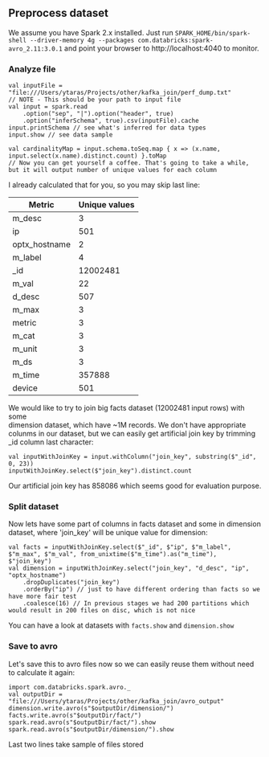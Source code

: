 ## Preprocess dataset
We assume you have Spark 2.x installed. 
Just run `SPARK_HOME/bin/spark-shell --driver-memory 4g --packages com.databricks:spark-avro_2.11:3.0.1` and point your browser to http://localhost:4040 to monitor.

### Analyze file
```
val inputFile = "file:///Users/ytaras/Projects/other/kafka_join/perf_dump.txt"
// NOTE - This should be your path to input file
val input = spark.read
    .option("sep", "|").option("header", true)
    .option("inferSchema", true).csv(inputFile).cache
input.printSchema // see what's inferred for data types
input.show // see data sample

val cardinalityMap = input.schema.toSeq.map { x => (x.name, input.select(x.name).distinct.count) }.toMap
// Now you can get yourself a coffee. That's going to take a while, but it will output number of unique values for each column
```

I already calculated that for you, so you may skip last line:

|Metric|Unique values|
|------|-------------|
|m_desc|3|
|ip|501|
|optx_hostname|2|
|m_label|4|
|\_id|12002481|
|m_val|22|
|d_desc|507|
|m_max|3|
|metric|3|
|m_cat|3|
|m_unit|3|
|m_ds|3|
|m_time|357888|
|device|501|

We would like to try to join big facts dataset (12002481 input rows) with some \
dimension dataset, which have ~1M records. We don't have appropriate colunms
in our dataset, but we can easily get artificial join key by trimming 
_id column last character:

```
val inputWithJoinKey = input.withColumn("join_key", substring($"_id", 0, 23))
inputWithJoinKey.select($"join_key").distinct.count
```

Our artificial join key has 858086 which seems good for evaluation purpose.

### Split dataset

Now lets have some part of columns in facts dataset and some in dimension
dataset, where 'join_key' will be unique value for dimension:

```
val facts = inputWithJoinKey.select($"_id", $"ip", $"m_label", $"m_max", $"m_val", from_unixtime($"m_time").as("m_time"), $"join_key")
val dimension = inputWithJoinKey.select("join_key", "d_desc", "ip", "optx_hostname")
    .dropDuplicates("join_key")
    .orderBy("ip") // just to have different ordering than facts so we have more fair test
    .coalesce(16) // In previous stages we had 200 partitions which would result in 200 files on disc, which is not nice
```
You can have a look at datasets with `facts.show` and `dimension.show`


### Save to avro

Let's save this to avro files now so we can easily reuse them without need to calculate it again:
```
import com.databricks.spark.avro._
val outputDir = "file:///Users/ytaras/Projects/other/kafka_join/avro_output"
dimension.write.avro(s"$outputDir/dimension/")
facts.write.avro(s"$outputDir/fact/")
spark.read.avro(s"$outputDir/fact/").show
spark.read.avro(s"$outputDir/dimension/").show
```
Last two lines take sample of files stored